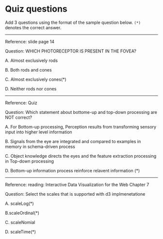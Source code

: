 # Quiz questions

Add 3 questions using the format of the sample question below. `(*)` denotes the correct answer.

---

Reference:    slide page 14

Question:     WHICH PHOTORECEPTOR IS PRESENT IN THE FOVEA?

A. Almost exclusively rods

B. Both rods and cones

C.   Almost exclusively cones(*)

D. Neither rods nor cones

---

Reference: Quiz

Question: Which statement about bottome-up and top-down processing are NOT correct?

A. For Bottom-up processing, Perception results from transforming sensory input into higher level information

B. Signals from the eye are integrated and compared to examples in memory in schema-driven process

C. Object knowledge directs the eyes and the feature extraction processing in Top-down processing

D. Bottom-up information process reinforce relavent information (*)

---

Reference: reading: Interactive Data Visualization for the Web Chapter 7

Question:  Select the scales that is supported with d3 implmenetatione

A. scaleLog(*)

B.scaleOrdinal(*)

C. scaleNomial

D. scaleTime(*)